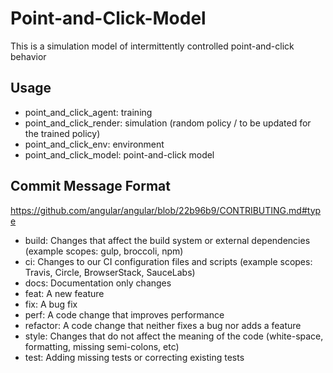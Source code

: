 # Point-and-Click-Model
This is a simulation model of intermittently controlled point-and-click behavior

## Usage

- point_and_click_agent: training
- point_and_click_render: simulation (random policy / to be updated for the trained policy)
- point_and_click_env: environment
- point_and_click_model: point-and-click model

## Commit Message Format

https://github.com/angular/angular/blob/22b96b9/CONTRIBUTING.md#type

- build: Changes that affect the build system or external dependencies (example scopes: gulp, broccoli, npm)
- ci: Changes to our CI configuration files and scripts (example scopes: Travis, Circle, BrowserStack, SauceLabs)
- docs: Documentation only changes
- feat: A new feature
- fix: A bug fix
- perf: A code change that improves performance
- refactor: A code change that neither fixes a bug nor adds a feature
- style: Changes that do not affect the meaning of the code (white-space, formatting, missing semi-colons, etc)
- test: Adding missing tests or correcting existing tests